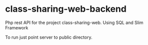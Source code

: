 # class-sharing-web-backend
Php rest API for the project class-sharing-web. Using SQL and Slim Framework

To run just point server to public directory.
